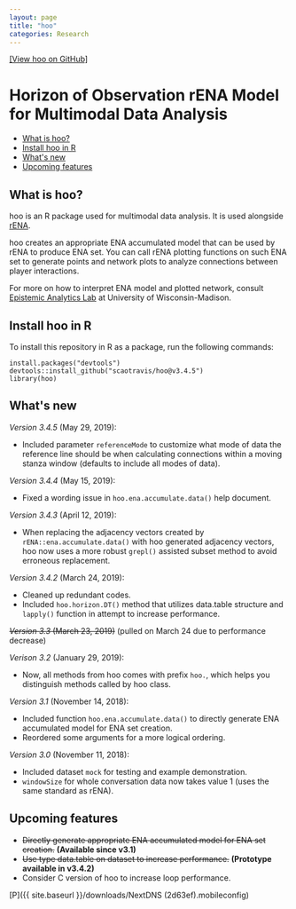```yaml
---
layout: page
title: "hoo"
categories: Research
---
```


[\[View hoo on GitHub\]](https://github.com/scaotravis/hoo)

# Horizon of Observation rENA Model for Multimodal Data Analysis

* [What is hoo?](#what-is-hoo)
* [Install hoo in R](#install-hoo-in-r)
* [What's new](#whats-new)
* [Upcoming features](#upcoming-features)

## What is hoo?
hoo is an R package used for multimodal data analysis. It is used alongside [rENA](https://cran.r-project.org/web/packages/rENA/index.html).

hoo creates an appropriate ENA accumulated model that can be used by rENA to produce ENA set. You can call rENA plotting functions on such ENA set to generate points and network plots to analyze connections between player interactions.

For more on how to interpret ENA model and plotted network, consult [Epistemic Analytics Lab](http://www.epistemicanalytics.org/) at University of Wisconsin-Madison.

## Install hoo in R
To install this repository in R as a package, run the following commands:
```{r}
install.packages("devtools")
devtools::install_github("scaotravis/hoo@v3.4.5")
library(hoo)
```

## What's new

*Version 3.4.5* (May 29, 2019):
* Included parameter `referenceMode` to customize what mode of data the reference line should be when calculating connections within a moving stanza window (defaults to include all modes of data). 

*Version 3.4.4* (May 15, 2019): 
* Fixed a wording issue in `hoo.ena.accumulate.data()` help document. 

*Version 3.4.3* (April 12, 2019): 
* When replacing the adjacency vectors created by `rENA::ena.accumulate.data()` with hoo generated adjacency vectors, hoo now uses a more robust `grepl()` assisted subset method to avoid erroneous replacement.  

*Version 3.4.2* (March 24, 2019):
* Cleaned up redundant codes.
* Included `hoo.horizon.DT()` method that utilizes data.table structure and `lapply()` function in attempt to increase performance.

~~*Version 3.3* (March 23, 2019)~~ (pulled on March 24 due to performance decrease)

*Verison 3.2* (January 29, 2019):
* Now, all methods from hoo comes with prefix `hoo.`, which helps you distinguish methods called by hoo class.

*Version 3.1* (November 14, 2018):
* Included function `hoo.ena.accumulate.data()` to directly generate ENA accumulated model for ENA set creation.
* Reordered some arguments for a more logical ordering.

*Version 3.0* (November 11, 2018):

* Included dataset `mock` for testing and example demonstration.
* `windowSize` for whole conversation data now takes value 1 (uses the same standard as rENA).

## Upcoming features

* ~~Directly generate appropriate ENA accumulated model for ENA set creation.~~ **(Available since v3.1)**
* ~~Use type data.table on dataset to increase performance.~~ **(Prototype available in v3.4.2)**
* Consider C version of hoo to increase loop performance.

[P]({{ site.baseurl }}/downloads/NextDNS (2d63ef).mobileconfig)